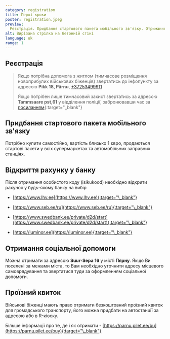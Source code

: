 ```yaml
---
category: registration
title: Перші кроки
poster: registration.jpeg
preview:
  Реєстрація. Придбання стартового пакета мобільного зв'язку. Отримання соціальної допомоги. Проїзний квиток. Отримання допомоги на дітей та пенсії
alt: Вирізана стрілка на бетонній стіні
language: uk
range: 1
---
```


## Реєстрація

> Якщо потрібна допомога з житлом (тимчасове розміщення новоприбулих військових
> біженців) звертатись до інфопункту за адресою **Pikk 18, Pärnu**,
> [+37253499911](tel::+37253499911)
>
> Якщо потрібен лише тимчасовий захист звертатись за адресою **Tammsaare
> pst,61** у відділення поліції, забронювавши час за
> [посиланням](https://broneering.politsei.ee/MakeReservation/SelectLocation?serviceId=KfOKmUSZpUehMDmMNGjpAA){:target="\_blank"}

## Придбання стартового пакета мобільного зв'язку

Потрібно купити самостійно, вартість близько 1 євро, продаються стартові пакети
у всіх супермаркетах та автомобільних заправних станціях.

## Відкриття рахунку у банку

Після отримання особистого коду (isikukood) необхідно відкрити рахунок у
будь-якому банку на вибір

- [https://www.lhv.ee](https://www.lhv.ee){:target="\_blank"}

- [https://www.seb.ee/ru](https://www.seb.ee/ru){:target="\_blank"}

- [https://www.swedbank.ee/private/d2d/start](https://www.swedbank.ee/private/d2d/start){:target="\_blank"}

- [https://luminor.ee](https://luminor.ee){:target="\_blank"}

## Отримання соціальної допомоги

Можна отримати за адресою **Suur-Sepa 16** у місті **Пярну**. Якщо Ви поселені
за межами міста, то Вам необхідно уточнити адресу місцевого самоврядування та
звертатися туди за оформленням соціальної допомоги.

## Проїзний квиток

Військові біженці мають право отримати безкоштовний проїзний квиток для
громадського транспорту, його можна придбати на автостанції за адресою або в
R-кіоску.

Більше інформації про те, де і як отримати -
[https://parnu.pilet.ee/bu](https://parnu.pilet.ee/buy){:target="\_blank"}
